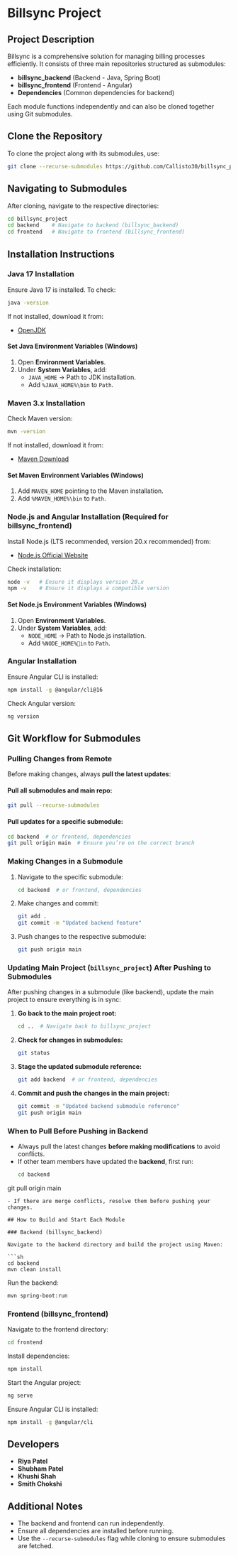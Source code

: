 # Billsync Project

## Project Description

Billsync is a comprehensive solution for managing billing processes efficiently. It consists of three main repositories structured as submodules:

- **billsync_backend** (Backend - Java, Spring Boot)
- **billsync_frontend** (Frontend - Angular)
- **Dependencies** (Common dependencies for backend)

Each module functions independently and can also be cloned together using Git submodules.

## Clone the Repository

To clone the project along with its submodules, use:

```sh
git clone --recurse-submodules https://github.com/Callisto30/billsync_project.git
```

## Navigating to Submodules

After cloning, navigate to the respective directories:

```sh
cd billsync_project
cd backend    # Navigate to backend (billsync_backend)
cd frontend   # Navigate to frontend (billsync_frontend)
```

## Installation Instructions

### Java 17 Installation

Ensure Java 17 is installed. To check:

```sh
java -version
```

If not installed, download it from:
- [OpenJDK](https://openjdk.org/)

#### Set Java Environment Variables (Windows)

1. Open **Environment Variables**.
2. Under **System Variables**, add:
   - `JAVA_HOME` → Path to JDK installation.
   - Add `%JAVA_HOME%\bin` to `Path`.

### Maven 3.x Installation

Check Maven version:

```sh
mvn -version
```

If not installed, download it from:
- [Maven Download](https://maven.apache.org/download.cgi)

#### Set Maven Environment Variables (Windows)

1. Add `MAVEN_HOME` pointing to the Maven installation.
2. Add `%MAVEN_HOME%\bin` to `Path`.

### Node.js and Angular Installation (Required for billsync_frontend)

Install Node.js (LTS recommended, version 20.x recommended) from:
- [Node.js Official Website](https://nodejs.org/)

Check installation:

```sh
node -v   # Ensure it displays version 20.x
npm -v    # Ensure it displays a compatible version
```

#### Set Node.js Environment Variables (Windows)

1. Open **Environment Variables**.
2. Under **System Variables**, add:
   - `NODE_HOME` → Path to Node.js installation.
   - Add `%NODE_HOME%in` to `Path`.

### Angular Installation

Ensure Angular CLI is installed:

```sh
npm install -g @angular/cli@16
```

Check Angular version:

```sh
ng version
```
## Git Workflow for Submodules

### **Pulling Changes from Remote**
Before making changes, always **pull the latest updates**:

#### Pull all submodules and main repo:
```sh
git pull --recurse-submodules
```

#### Pull updates for a specific submodule:
```sh
cd backend  # or frontend, dependencies
git pull origin main  # Ensure you’re on the correct branch
```

### **Making Changes in a Submodule**
1. Navigate to the specific submodule:
   ```sh
   cd backend  # or frontend, dependencies
   ```
2. Make changes and commit:
   ```sh
   git add .
   git commit -m "Updated backend feature"
   ```
3. Push changes to the respective submodule:
   ```sh
   git push origin main
   ```

### **Updating Main Project (`billsync_project`) After Pushing to Submodules**
After pushing changes in a submodule (like backend), update the main project to ensure everything is in sync:

1. **Go back to the main project root:**
   ```sh
   cd ..  # Navigate back to billsync_project
   ```
2. **Check for changes in submodules:**
   ```sh
   git status
   ```
3. **Stage the updated submodule reference:**
   ```sh
   git add backend  # or frontend, dependencies
   ```
4. **Commit and push the changes in the main project:**
   ```sh
   git commit -m "Updated backend submodule reference"
   git push origin main
   ```

### **When to Pull Before Pushing in Backend**
- Always pull the latest changes **before making modifications** to avoid conflicts.
- If other team members have updated the **backend**, first run:
  ```sh
  cd backend
git pull origin main
  ```
- If there are merge conflicts, resolve them before pushing your changes.

## How to Build and Start Each Module

### Backend (billsync_backend)

Navigate to the backend directory and build the project using Maven:

```sh
cd backend
mvn clean install
```

Run the backend:

```sh
mvn spring-boot:run
```

### Frontend (billsync_frontend)

Navigate to the frontend directory:

```sh
cd frontend
```

Install dependencies:

```sh
npm install
```

Start the Angular project:

```sh
ng serve
```

Ensure Angular CLI is installed:

```sh
npm install -g @angular/cli
```

## Developers

- **Riya Patel**
- **Shubham Patel**
- **Khushi Shah**
- **Smith Chokshi**

## Additional Notes

- The backend and frontend can run independently.
- Ensure all dependencies are installed before running.
- Use the `--recurse-submodules` flag while cloning to ensure submodules are fetched.
